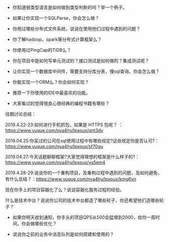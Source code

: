 * 你知道弱类型语言是如何做到类型判断的吗？举一个例子。

* 如果让你实现一个SQLParse，你会怎么做？

* 你用过哪些分布式文件系统，说说在使用他们过程中遇到的问题？

* 你了解hadoop，spark等分布式计算框架么？

* 你使用过PingCap的TiDB么？

* 你在项目中是如何写单元测试的？接口测试是如何做的？集成测试呢？

* 让你实现一个数据库中间件，需要支持分库分表，慢sql查询，你会怎么做？

* 你能实现一个ORM么？你会如何实现？

* 推荐一下你使用的IDE中最喜欢的功能。

* 大家看过的觉得很良心很经典的编程书籍有哪些？


往期讨论总结：

2019.4.22-23:如何进行手机抓包，如果是 HTTPS 包呢？
：https://www.yuque.com/nya4hy/lpxoux/qnt3dv

2019.04.25:你呆过的公司在sql使用过程中有哪些规定?这些规定你是否认可?：https://www.yuque.com/nya4hy/lpxoux/sf70gu

2019.04.27:今天话题聊聊框架?大家觉得理想的框架是什么样子的?：https://www.yuque.com/nya4hy/lpxoux/ys5em4

2019.4.28-29:说说你的一个重构项目，及重构过程中遇到的问题，及如何避免，有什么总结？：https://www.yuque.com/nya4hy/lpxoux/kmg6vn


现在你手上的项目容器化了么？说说容器化服务过程的经验。

什么是技术中台？说说你公司的技术中台都造了哪些轮子，你还希望他们造哪些轮子？

* 如果你明天收到通知，你手头的项目QPS从500会猛增到2000，给你一周时间，你会做哪些优化？

* 说说你之前的业务中消息队列是如何搭建和使用的？
